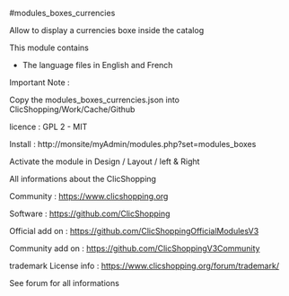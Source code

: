 #modules_boxes_currencies

Allow to display a currencies boxe inside the catalog

This module contains

- The language files in English and French
  
Important Note :

Copy the modules_boxes_currencies.json into ClicShopping/Work/Cache/Github

licence  : GPL 2 - MIT

Install :
http://monsite/myAdmin/modules.php?set=modules_boxes

Activate the module in Design / Layout / left & Right

All informations about the ClicShopping

 Community : https://www.clicshopping.org

 Software : https://github.com/ClicShopping

 Official add on : https://github.com/ClicShoppingOfficialModulesV3

 Community add on : https://github.com/ClicShoppingV3Community

 trademark License info : https://www.clicshopping.org/forum/trademark/ 


See forum for all informations


